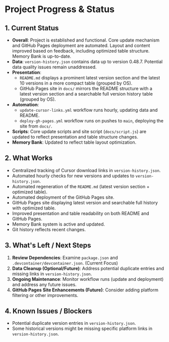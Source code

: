 <!-- Version: 1.7 | Last Updated: 2025-06-06 -->

# Project Progress & Status

## 1. Current Status

- **Overall**: Project is established and functional. Core update mechanism and GitHub Pages deployment are automated. Layout and content improved based on feedback, including optimized table structure. Memory Bank is up-to-date.
- **Data**: `version-history.json` contains data up to version 0.48.7. Potential data quality issues remain unaddressed.
- **Presentation**: 
    - `README.md` displays a prominent latest version section and the latest 10 versions in a more compact table (grouped by OS).
    - GitHub Pages site in `docs/` mirrors the README structure with a latest version section and a searchable full version history table (grouped by OS).
- **Automation**: 
    - `update-cursor-links.yml` workflow runs hourly, updating data and README.
    - `deploy-gh-pages.yml` workflow runs on pushes to `main`, deploying the site from `docs/`.
- **Scripts**: Core update scripts and site script (`docs/script.js`) are updated to reflect presentation and table structure changes.
- **Memory Bank**: Updated to reflect table layout optimization.

## 2. What Works

- Centralized tracking of Cursor download links in `version-history.json`.
- Automated hourly checks for new versions and updates to `version-history.json`.
- Automated regeneration of the `README.md` (latest version section + optimized table).
- Automated deployment of the GitHub Pages site.
- GitHub Pages site displaying latest version and searchable full history with optimized table.
- Improved presentation and table readability on both README and GitHub Pages.
- Memory Bank system is active and updated.
- Git history reflects recent changes.

## 3. What's Left / Next Steps

1.  **Review Dependencies**: Examine `package.json` and `.devcontainer/devcontainer.json`. (Current Focus)
2.  **Data Cleanup (Optional/Future)**: Address potential duplicate entries and missing links in `version-history.json`.
3.  **Ongoing Maintenance**: Monitor workflow runs (update and deployment) and address any future issues.
4.  **GitHub Pages Site Enhancements (Future)**: Consider adding platform filtering or other improvements.

## 4. Known Issues / Blockers

- Potential duplicate version entries in `version-history.json`.
- Some historical versions might be missing specific platform links in `version-history.json`.